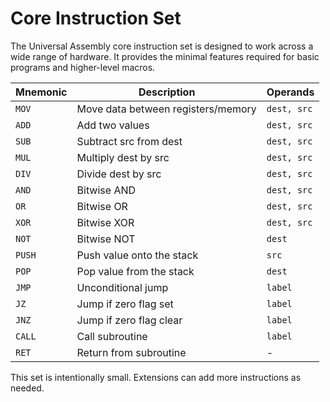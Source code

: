# Core Instruction Set

The Universal Assembly core instruction set is designed to work across a wide range of hardware. It provides the minimal features required for basic programs and higher-level macros.

| Mnemonic | Description                         | Operands       |
|---------|-------------------------------------|---------------|
| `MOV`   | Move data between registers/memory  | `dest, src`   |
| `ADD`   | Add two values                      | `dest, src`   |
| `SUB`   | Subtract src from dest              | `dest, src`   |
| `MUL`   | Multiply dest by src                | `dest, src`   |
| `DIV`   | Divide dest by src                  | `dest, src`   |
| `AND`   | Bitwise AND                         | `dest, src`   |
| `OR`    | Bitwise OR                          | `dest, src`   |
| `XOR`   | Bitwise XOR                         | `dest, src`   |
| `NOT`   | Bitwise NOT                         | `dest`        |
| `PUSH`  | Push value onto the stack           | `src`         |
| `POP`   | Pop value from the stack            | `dest`        |
| `JMP`   | Unconditional jump                  | `label`       |
| `JZ`    | Jump if zero flag set               | `label`       |
| `JNZ`   | Jump if zero flag clear             | `label`       |
| `CALL`  | Call subroutine                     | `label`       |
| `RET`   | Return from subroutine              | -             |

This set is intentionally small. Extensions can add more instructions as needed.
